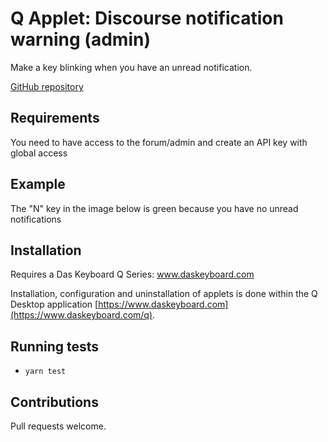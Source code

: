 # Q Applet: Discourse notification warning (admin)

Make a key blinking when you have an unread notification.

[GitHub repository](https://github.com/matthieulapatate/daskeyboard-applet-discourse-admin)

## Requirements

You need to have access to the forum/admin and create an API key with global access

## Example

The "N" key in the image below is green because you have no unread notifications

## Installation

Requires a Das Keyboard Q Series: www.daskeyboard.com

Installation, configuration and uninstallation of applets is done within
the Q Desktop application [https://www.daskeyboard.com](https://www.daskeyboard.com/q).

## Running tests

- `yarn test`

## Contributions

Pull requests welcome.
